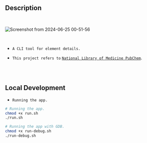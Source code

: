 ## Description

<br />

![Screenshot from 2024-06-25 00-51-56](https://github.com/kentlouisetonino/elementexplorer/assets/69438999/65e3b42c-95eb-4ca0-8df6-8e0c37d4e664)

<br />

- `A CLI tool for element details.`

- `This project refers to` [`National Library of Medicine PubChem`](https://pubchem.ncbi.nlm.nih.gov/ptable/).

<br />
<br />



## Local Development

- `Running the app.`

```sh
# Running the app.
chmod +x run.sh
./run.sh

# Running the app with GDB.
chmod +x run-debug.sh
./run-debug.sh
```
